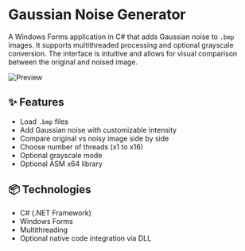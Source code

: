 # Gaussian Noise Generator

A Windows Forms application in C# that adds Gaussian noise to `.bmp` images. It supports multithreaded processing and optional grayscale conversion. The interface is intuitive and allows for visual comparison between the original and noised image.

![Preview](https://github.com/LenaDzi1/Gaussian-noise-generator/blob/main/gaussian_noise.gif)

## ✨ Features

- Load `.bmp` files
- Add Gaussian noise with customizable intensity
- Compare original vs noisy image side by side
- Choose number of threads (x1 to x16)
- Optional grayscale mode
- Optional ASM x64 library
## 📦 Technologies

- C# (.NET Framework)
- Windows Forms
- Multithreading
- Optional native code integration via DLL

